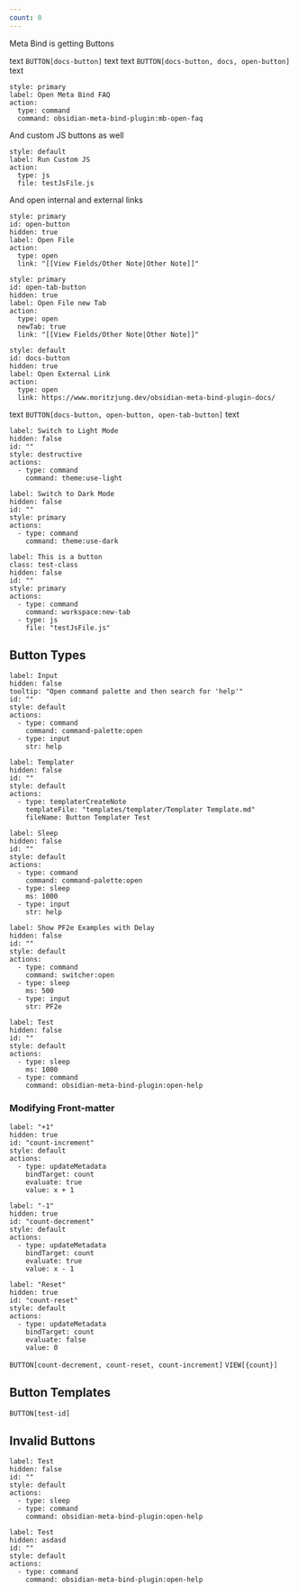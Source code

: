 ```yaml
---
count: 0
---
```

Meta Bind is getting Buttons

text `BUTTON[docs-button]` text
text `BUTTON[docs-button, docs, open-button]` text

```meta-bind-button
style: primary
label: Open Meta Bind FAQ
action:
  type: command
  command: obsidian-meta-bind-plugin:mb-open-faq
```

And custom JS buttons as well

```meta-bind-button
style: default
label: Run Custom JS
action:
  type: js
  file: testJsFile.js
```

And open internal and external links

```meta-bind-button
style: primary
id: open-button
hidden: true
label: Open File
action:
  type: open
  link: "[[View Fields/Other Note|Other Note]]"
```

```meta-bind-button
style: primary
id: open-tab-button
hidden: true
label: Open File new Tab
action:
  type: open
  newTab: true
  link: "[[View Fields/Other Note|Other Note]]"
```

```meta-bind-button
style: default
id: docs-button
hidden: true
label: Open External Link
action:
  type: open
  link: https://www.moritzjung.dev/obsidian-meta-bind-plugin-docs/
```

text `BUTTON[docs-button, open-button, open-tab-button]` text

```meta-bind-button
label: Switch to Light Mode
hidden: false
id: ""
style: destructive
actions:
  - type: command
    command: theme:use-light
```

```meta-bind-button
label: Switch to Dark Mode
hidden: false
id: ""
style: primary
actions:
  - type: command
    command: theme:use-dark

```

```meta-bind-button
label: This is a button
class: test-class
hidden: false
id: ""
style: primary
actions:
  - type: command
    command: workspace:new-tab
  - type: js
    file: "testJsFile.js"

```


## Button Types

```meta-bind-button
label: Input
hidden: false
tooltip: "Open command palette and then search for 'help'"
id: ""
style: default
actions:
  - type: command
    command: command-palette:open
  - type: input
    str: help

```

```meta-bind-button
label: Templater
hidden: false
id: ""
style: default
actions:
  - type: templaterCreateNote
    templateFile: "templates/templater/Templater Template.md"
    fileName: Button Templater Test

```

```meta-bind-button
label: Sleep
hidden: false
id: ""
style: default
actions:
  - type: command
    command: command-palette:open
  - type: sleep
    ms: 1000
  - type: input
    str: help

```


```meta-bind-button
label: Show PF2e Examples with Delay
hidden: false
id: ""
style: default
actions:
  - type: command
    command: switcher:open
  - type: sleep
    ms: 500
  - type: input
    str: PF2e

```

```meta-bind-button
label: Test
hidden: false
id: ""
style: default
actions:
  - type: sleep
    ms: 1000
  - type: command
    command: obsidian-meta-bind-plugin:open-help

```

### Modifying Front-matter

```meta-bind-button
label: "+1"
hidden: true
id: "count-increment"
style: default
actions:
  - type: updateMetadata
    bindTarget: count
    evaluate: true
    value: x + 1

```

```meta-bind-button
label: "-1"
hidden: true
id: "count-decrement"
style: default
actions:
  - type: updateMetadata
    bindTarget: count
    evaluate: true
    value: x - 1

```

```meta-bind-button
label: "Reset"
hidden: true
id: "count-reset"
style: default
actions:
  - type: updateMetadata
    bindTarget: count
    evaluate: false
    value: 0

```

`BUTTON[count-decrement, count-reset, count-increment]` `VIEW[{count}]`

## Button Templates

`BUTTON[test-id]`

## Invalid Buttons

```meta-bind-button
label: Test
hidden: false
id: ""
style: default
actions:
  - type: sleep
  - type: command
    command: obsidian-meta-bind-plugin:open-help

```


```meta-bind-button
label: Test
hidden: asdasd
id: ""
style: default
actions:
  - type: command
    command: obsidian-meta-bind-plugin:open-help

```
